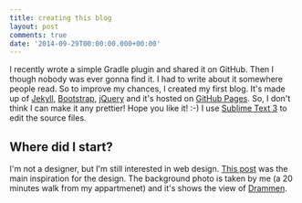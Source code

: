 ```yaml
---
title: creating this blog
layout: post
comments: true
date: '2014-09-29T00:00:00.000+00:00'
---
```



I recently wrote a simple Gradle plugin and shared it on GitHub. Then I though nobody was ever gonna find it. I had to write about it somewhere people read. So to improve my chances, I created my first blog. It's made up of [Jekyll](http://jekyllrb.com/), [Bootstrap](http://getbootstrap.com/), [jQuery](https://jquery.com) and it's hosted on [GitHub Pages](https://pages.github.com/). So, I don't think I can make it any prettier! Hope you like it! :-) I use [Sublime Text 3](http://www.sublimetext.com/3) to edit the source files.

## Where did I start?

I'm not a designer, but I'm still interested in web design. [This post](http://www.williamghelfi.com/blog/2013/08/04/bootstrap-in-practice-a-landing-page/) was the main inspiration for the design. The background photo is taken by me (a 20 minutes walk from my appartmenet) and it's shows the view of [Drammen](https://goo.gl/maps/Cp2DF).